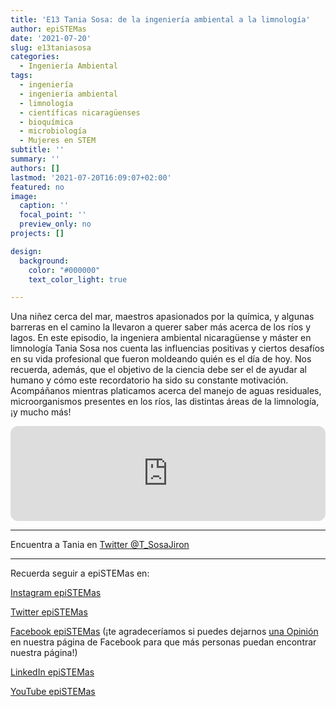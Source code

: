 ```yaml
---
title: 'E13 Tania Sosa: de la ingeniería ambiental a la limnología'
author: epiSTEMas
date: '2021-07-20'
slug: e13taniasosa
categories:
  - Ingeniería Ambiental
tags:
  - ingeniería
  - ingeniería ambiental
  - limnología
  - científicas nicaragüenses
  - bioquímica
  - microbiología
  - Mujeres en STEM
subtitle: ''
summary: ''
authors: []
lastmod: '2021-07-20T16:09:07+02:00'
featured: no
image:
  caption: ''
  focal_point: ''
  preview_only: no
projects: []

design:
  background:
    color: "#000000"
    text_color_light: true

---
```


Una niñez cerca del mar, maestros apasionados por la química, y algunas barreras en el camino la llevaron a querer saber más acerca de los ríos y lagos. En este episodio, la ingeniera ambiental nicaragüense y máster en limnología Tania Sosa nos cuenta las influencias positivas y ciertos desafíos en su vida profesional que fueron moldeando quién es el día de hoy. Nos recuerda, además, que el objetivo de la ciencia debe ser el de ayudar al humano y cómo este recordatorio ha sido su constante motivación. Acompáñanos mientras platicamos acerca del manejo de aguas residuales, microorganismos presentes en los ríos, las distintas áreas de la limnología, ¡y mucho más!


<iframe style="border-radius:12px" src="https://open.spotify.com/embed/episode/7hvrKSctOjgg3FjsLdLcIJ?utm_source=generator&theme=0" width="100%" height="152" frameBorder="0" allowfullscreen="" allow="autoplay; clipboard-write; encrypted-media; fullscreen; picture-in-picture" loading="lazy"></iframe>


- - - - -

Encuentra a  Tania en 
[Twitter @T_SosaJiron](https://twitter.com/T_SosaJiron)


- - - - -

Recuerda seguir a epiSTEMas en:

[Instagram epiSTEMas](https://www.instagram.com/epistemas/)  

[Twitter epiSTEMas](https://twitter.com/epiSTEMas_Pod)

[Facebook epiSTEMas](https://www.facebook.com/epiSTEMasPod) (¡te agradeceríamos si puedes dejarnos [una Opinión](https://www.facebook.com/epiSTEMasPod/reviews/) en nuestra página de Facebook para que más personas puedan encontrar nuestra página!)

[LinkedIn epiSTEMas](https://www.linkedin.com/company/epistemas-podcast/)

[YouTube epiSTEMas](https://www.youtube.com/@epistemaspodcast)